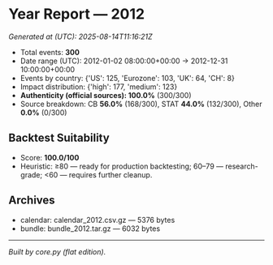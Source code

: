 # Year Report — 2012

_Generated at (UTC): 2025-08-14T11:16:21Z_

- Total events: **300**
- Date range (UTC): 2012-01-02 08:00:00+00:00 → 2012-12-31 10:00:00+00:00
- Events by country: {'US': 125, 'Eurozone': 103, 'UK': 64, 'CH': 8}
- Impact distribution: {'high': 177, 'medium': 123}
- **Authenticity (official sources): 100.0%** (300/300)
- Source breakdown: CB **56.0%** (168/300), STAT **44.0%** (132/300), Other **0.0%** (0/300)

## Backtest Suitability
- Score: **100.0/100**
- Heuristic: ≥80 — ready for production backtesting; 60–79 — research-grade; <60 — requires further cleanup.

## Archives
- calendar: calendar_2012.csv.gz — 5376 bytes
- bundle: bundle_2012.tar.gz — 6032 bytes

---
*Built by core.py (flat edition).*
